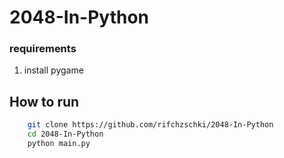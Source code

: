 # 2048-In-Python

### requirements
1. install pygame

## How to run
```bash
    git clone https://github.com/rifchzschki/2048-In-Python
    cd 2048-In-Python
    python main.py
```